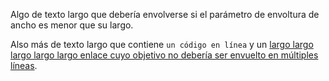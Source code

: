 Algo de texto largo que debería envolverse si el parámetro de envoltura de ancho es menor que su largo.

Also más de texto largo que contiene `un código en línea` y un [largo largo largo largo largo enlace cuyo objetivo no debería ser envuelto en múltiples líneas](#123456789-123456789-123456789-123456789-123456789-123456789-123456789-123456789).
